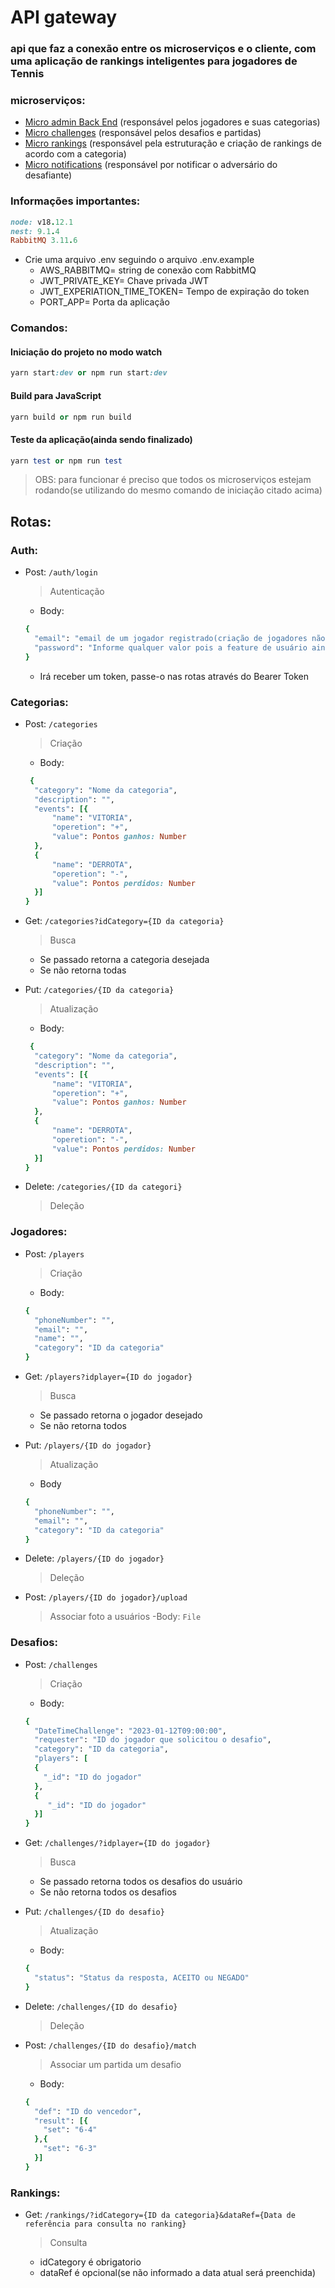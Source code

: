 # API gateway
### api que faz a conexão entre os microserviços e o cliente, com uma aplicação de rankings inteligentes para jogadores de Tennis 
### microserviços:
- [Micro admin Back End](https://github.com/MatheusVict/micro-admin-backend) (responsável pelos jogadores e suas categorias)
- [Micro challenges](https://github.com/MatheusVict/micro-challenges) (responsável pelos desafios e partidas)
- [Micro rankings](https://github.com/MatheusVict/Micro-ranking) (responsável pela estruturação e criação de rankings de acordo com a categoria)
- [Micro notifications](https://github.com/MatheusVict/Micro-Notificacoes) (responsável por notificar o adversário do desafiante)

### Informações importantes:
  ```ruby
  node: v18.12.1
  nest: 9.1.4
  RabbitMQ 3.11.6
  ```
 - Crie uma arquivo .env seguindo o arquivo .env.example
    - AWS_RABBITMQ= string de conexão com RabbitMQ
    - JWT_PRIVATE_KEY= Chave privada JWT
    - JWT_EXPERIATION_TIME_TOKEN= Tempo de expiração do token
    - PORT_APP= Porta da aplicação

### Comandos:
#### Iniciação do projeto no modo watch

```ruby
yarn start:dev or npm run start:dev
```
#### Build para JavaScript

```ruby
yarn build or npm run build
```

#### Teste da aplicação(ainda sendo finalizado)

```ruby
yarn test or npm run test
```

> OBS: para funcionar é preciso que todos os microserviços estejam rodando(se utilizando do mesmo comando de iniciação citado acima)

## Rotas:

### Auth:
- Post: ```/auth/login```
  > Autenticação
  - Body: 
  ```ruby
  {
    "email": "email de um jogador registrado(criação de jogadores não precisa de autenticação)",
    "password": "Informe qualquer valor pois a feature de usuário ainda está sendo implementada"
  }
  ```
  - Irá receber um token, passe-o nas rotas através do Bearer Token

### Categorias:

- Post: ```/categories```
  > Criação
  - Body: 
  ```ruby
   {
	"category": "Nome da categoria",
	"description": "",
	"events": [{
		"name": "VITORIA",
		"operetion": "+",
		"value": Pontos ganhos: Number
	},
	{
		"name": "DERROTA",
		"operetion": "-",
		"value": Pontos perdidos: Number
	}]
  }
  ```
  
- Get: ```/categories?idCategory={ID da categoria}```
   > Busca
  - Se passado retorna a categoria desejada
  - Se não retorna todas
  
- Put: ```/categories/{ID da categoria}```
  > Atualização
  - Body: 
  ```ruby
   {
	"category": "Nome da categoria",
	"description": "",
	"events": [{
		"name": "VITORIA",
		"operetion": "+",
		"value": Pontos ganhos: Number
	},
	{
		"name": "DERROTA",
		"operetion": "-",
		"value": Pontos perdidos: Number
	}]
  }
  ```
  
- Delete: ```/categories/{ID da categori}```
  > Deleção


### Jogadores:
- Post: ```/players```
  > Criação
  - Body:
  ```ruby
  {
	"phoneNumber": "",
	"email": "",
	"name": "",
	"category": "ID da categoria"
  }
  ```
  
- Get: ```/players?idplayer={ID do jogador}```
  > Busca
  - Se passado retorna o jogador desejado
  - Se não retorna todos
  
- Put: ```/players/{ID do jogador}```
  > Atualização
  - Body
  ```ruby
  {
	"phoneNumber": "",
	"email": "",
	"category": "ID da categoria"
  }
  ```
- Delete: ```/players/{ID do jogador}```
  > Deleção

- Post: ```/players/{ID do jogador}/upload```
  > Associar foto a usuários
  -Body: ```File```
  
### Desafios:
- Post: ```/challenges```
  > Criação
  - Body: 
  ```ruby
  {
    "DateTimeChallenge": "2023-01-12T09:00:00",
    "requester": "ID do jogador que solicitou o desafio",
    "category": "ID da categoria",
    "players": [
    {
      "_id": "ID do jogador"
    },
    {
       "_id": "ID do jogador"
    }]
  }
  ```
  
- Get: ```/challenges/?idplayer={ID do jogador}```
  > Busca
  - Se passado retorna todos os desafios do usuário
  - Se não retorna todos os desafios

- Put: ```/challenges/{ID do desafio}```
  > Atualização
  - Body: 
  ```ruby
  {
    "status": "Status da resposta, ACEITO ou NEGADO"
  }
  ```
  
- Delete: ```/challenges/{ID do desafio}```
  > Deleção
  
- Post: ```/challenges/{ID do desafio}/match```
  > Associar um partida um desafio
  - Body: 
  ```ruby
  {
    "def": "ID do vencedor",
    "result": [{
      "set": "6-4"
    },{
      "set": "6-3"
    }]
  }
  ```
  
### Rankings:
- Get: ```/rankings/?idCategory={ID da categoria}&dataRef={Data de referência para consulta no ranking}```
  > Consulta
  - idCategory é obrigatorio
  - dataRef é opcional(se não informado a data atual será preenchida)


